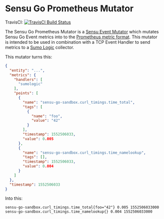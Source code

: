 # Sensu Go Prometheus Mutator
TravisCI: [![TravisCI Build Status](https://travis-ci.org/portertech/sensu-prom-mutator.svg?branch=master)](https://travis-ci.org/portertech/sensu-prom-mutator)

The Sensu Go Prometheus Mutator is a [Sensu Event Mutator][1] which
mutates Sensu Go Event metrics into to the [Prometheus metric
format][2]. This mutator is intended to be used in combination with a
TCP Event Handler to send metrics to a [Sumo Logic][3] collector.

This mutator turns this:

``` json
{
  "entity": "...",
  "metrics": {
    "handlers": [
      "sumologic"
    ],
    "points": [
      {
        "name": "sensu-go-sandbox.curl_timings.time_total",
        "tags": [
          {
            "name": "foo",
            "value": "42"
          }
        ],
        "timestamp": 1552506033,
        "value": 0.005
      },
      {
        "name": "sensu-go-sandbox.curl_timings.time_namelookup",
        "tags": [],
        "timestamp": 1552506033,
        "value": 0.004
      }
    ]
  },
  "timestamp": 1552506033
}
```

Into this:

```
sensu-go-sandbox.curl_timings.time_total{foo="42"} 0.005 1552506033000
sensu-go-sandbox.curl_timings.time_namelookup{} 0.004 1552506033000
```

[1]: https://docs.sensu.io/sensu-go/5.13/reference/mutators/#how-do-mutators-work
[2]: https://github.com/prometheus/docs/blob/master/content/docs/instrumenting/exposition_formats.md
[3]: https://www.sumologic.com/
